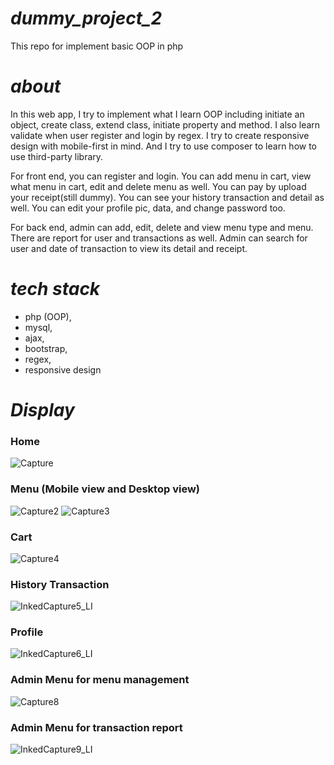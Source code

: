 # **_dummy_project_2_**
This repo for implement basic OOP in php

# **_about_**
In this web app, I try to implement what I learn OOP including initiate an object, create class, extend class, initiate property and method. I also learn validate when user register and login by regex. I try to create responsive design with mobile-first in mind. And I try to use composer to learn how to use third-party library.

For front end, you can register and login. You can add menu in cart, view what menu in cart, edit and delete menu as well. You can pay by upload your receipt(still dummy). You can see your history transaction and detail as well. You can edit your profile pic, data, and change password too. 

For back end, admin can add, edit, delete and view menu type and menu. There are report for user and transactions as well. Admin can search for user and date of transaction to view its detail and receipt.


# **_tech stack_**
* php (OOP),
* mysql,
* ajax,
* bootstrap,
* regex,
* responsive design

# **_Display_**
### Home
![Capture](https://user-images.githubusercontent.com/51254100/91467320-a18aa300-e8ba-11ea-9f19-3feaf1c51b74.PNG)

### Menu (Mobile view and Desktop view)
![Capture2](https://user-images.githubusercontent.com/51254100/91468173-d0eddf80-e8bb-11ea-8b08-93c9a3cbbafd.PNG)
![Capture3](https://user-images.githubusercontent.com/51254100/91468215-df3bfb80-e8bb-11ea-84f0-9eb15859f381.PNG)

### Cart
![Capture4](https://user-images.githubusercontent.com/51254100/91468300-fe3a8d80-e8bb-11ea-8334-4cc05b779f9d.PNG)

### History Transaction
![InkedCapture5_LI](https://user-images.githubusercontent.com/51254100/91468391-26c28780-e8bc-11ea-9cef-8411ba55c13d.jpg)

### Profile
![InkedCapture6_LI](https://user-images.githubusercontent.com/51254100/91468649-76a14e80-e8bc-11ea-872a-8794bd759ff4.jpg)

### Admin Menu for menu management
![Capture8](https://user-images.githubusercontent.com/51254100/91468750-9f294880-e8bc-11ea-92ff-e571ec9a65e5.PNG)

### Admin Menu for transaction report
![InkedCapture9_LI](https://user-images.githubusercontent.com/51254100/91468810-bbc58080-e8bc-11ea-887b-eadd94037e04.jpg)
